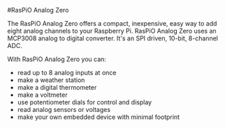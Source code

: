 <!--
---
name: Analog Zero
class: board
type: adc
formfactor: pHAT
image: 'analog-zero.png'
manufacturer: RasPiO
description: A 10-bit 8-channel ADC for Raspberry Pi
url: http://rasp.io/analogzero/
github: https://github.com/raspitv/analogzero
buy: http://rasp.io/analogzero/
pincount: 40
eeprom: no
power: 3v3
pin:
  '19':
    mode: spi
  '21':
    mode: spi
  '23':
    mode: spi
  '24':
    mode: spi
install:
  'devices':
    - 'spi'
-->
#RasPiO Analog Zero

The RasPiO Analog Zero offers a compact, inexpensive, easy way to add eight analog channels to your Raspberry Pi. RasPiO Analog Zero uses an MCP3008 analog to digital converter. It's an SPI driven, 10-bit, 8-channel ADC.

With RasPiO Analog Zero you can:

* read up to 8 analog inputs at once
* make a weather station
* make a digital thermometer
* make a voltmeter
* use potentiometer dials for control and display
* read analog sensors or voltages
* make your own embedded device with minimal footprint